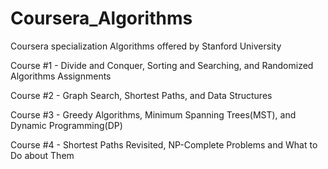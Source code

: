 # Coursera_Algorithms
Coursera specialization Algorithms offered by Stanford University

Course #1 - Divide and Conquer, Sorting and Searching, and Randomized Algorithms
  Assignments

Course #2 - Graph Search, Shortest Paths, and Data Structures

Course #3 - Greedy Algorithms, Minimum Spanning Trees(MST), and Dynamic Programming(DP)

Course #4 - Shortest Paths Revisited, NP-Complete Problems and What to Do about Them
